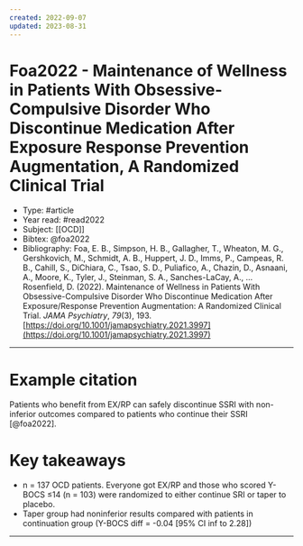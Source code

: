 ```yaml
---
created: 2022-09-07
updated: 2023-08-31
---
```

# Foa2022 - Maintenance of Wellness in Patients With Obsessive-Compulsive Disorder Who Discontinue Medication After Exposure Response Prevention Augmentation, A Randomized Clinical Trial

* Type: #article
* Year read: #read2022
* Subject: [[OCD]]
* Bibtex: @foa2022
* Bibliography: Foa, E. B., Simpson, H. B., Gallagher, T., Wheaton, M. G., Gershkovich, M., Schmidt, A. B., Huppert, J. D., Imms, P., Campeas, R. B., Cahill, S., DiChiara, C., Tsao, S. D., Puliafico, A., Chazin, D., Asnaani, A., Moore, K., Tyler, J., Steinman, S. A., Sanches-LaCay, A., … Rosenfield, D. (2022). Maintenance of Wellness in Patients With Obsessive-Compulsive Disorder Who Discontinue Medication After Exposure/Response Prevention Augmentation: A Randomized Clinical Trial. _JAMA Psychiatry_, _79_(3), 193. [https://doi.org/10.1001/jamapsychiatry.2021.3997](https://doi.org/10.1001/jamapsychiatry.2021.3997)
---
# Example citation

Patients who benefit from EX/RP can safely discontinue SSRI with non-inferior outcomes compared to patients who continue their SSRI [@foa2022].

# Key takeaways
* n = 137 OCD patients. Everyone got EX/RP and those who scored Y-BOCS ≤14 (n = 103) were randomized to either continue SRI or taper to placebo.
* Taper group had noninferior results compared with patients in continuation group (Y-BOCS diff = -0.04 [95% CI inf to 2.28])

---